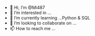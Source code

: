 - 👋 Hi, I’m @Mi487
- 👀 I’m interested in ...
- 🌱 I’m currently learning ...Python & SQL
- 💞️ I’m looking to collaborate on ...
- 📫 How to reach me ...

<!---
Mi487/Mi487 is a ✨ special ✨ repository because its `README.md` (this file) appears on your GitHub profile.
You can click the Preview link to take a look at your changes.
--->
